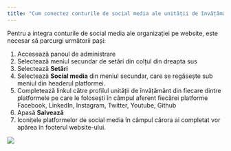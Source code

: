 ```yaml
---
title: "Cum conectez conturile de social media ale unității de învățământ cu site-ul?"
---
```


Pentru a integra conturile de social media ale organizației pe website,
este necesar să parcurgi următorii pași:

1)  Accesează panoul de administrare
2)  Selectează meniul secundar de setări din colțul din dreapta sus
3)  Selectează **Setări**
4)  Selectează **Social media** din meniul secundar, care se regăsește
    sub meniul din headerul platformei.
5)  Completează linkul către profilul unității de învățământ din fiecare
    dintre platformele pe care le folosești în câmpul aferent fiecărei
    platforme Facebook, LinkedIn, Instagram, Twitter, Youtube, Github
6)  Apasă **Salvează**
7)  Iconițele platformelor de social media în câmpul cărora ai completat
    vor apărea în footerul website-ului.

<a href="/build/help/024.png">
    <img src="/build/help/024.png" />
</a>

